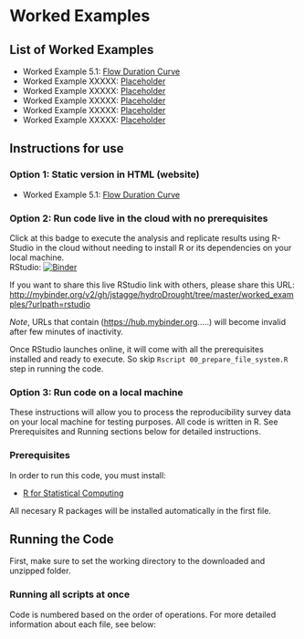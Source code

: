 # Worked Examples  

## List of Worked Examples
* Worked Example 5.1: [Flow Duration Curve](https://combinatronics.com/jstagge/hydroDrought/master/worked_examples/6-1_flow-duration-curve.html)
* Worked Example XXXXX: [Placeholder](https://combinatronics.com/jstagge/hydroDrought/master/worked-examples/worked_example_fdc.nb.html)
* Worked Example XXXXX: [Placeholder](https://combinatronics.com/jstagge/hydroDrought/master/worked-examples/worked_example_fdc.nb.html)
* Worked Example XXXXX: [Placeholder](https://combinatronics.com/jstagge/hydroDrought/master/worked-examples/worked_example_fdc.nb.html)
* Worked Example XXXXX: [Placeholder](https://combinatronics.com/jstagge/hydroDrought/master/worked-examples/worked_example_fdc.nb.html)
* Worked Example XXXXX: [Placeholder](https://combinatronics.com/jstagge/hydroDrought/master/worked-examples/worked_example_fdc.nb.html)

## Instructions for use

### Option 1: Static version in HTML (website) 

 * Worked Example 5.1: [Flow Duration Curve](https://combinatronics.com/jstagge/hydroDrought/master/worked-examples/worked_example_fdc.nb.html)


### Option 2: Run code live in the cloud with no prerequisites

Click at this badge to execute the analysis and replicate results using R-Studio in the cloud without needing to install R or its dependencies on your local machine.    
RStudio: [![Binder](http://mybinder.org/badge.svg)](http://mybinder.org/v2/gh/jstagge/hydroDrought/tree/master/worked_examples/?urlpath=rstudio)

If you want to share this live RStudio link with others, please share this URL: http://mybinder.org/v2/gh/jstagge/hydroDrought/tree/master/worked_examples/?urlpath=rstudio

*Note*, URLs that contain (https://hub.mybinder.org.....) will become invalid after few minutes of inactivity.

Once RStudio launches online, it will come with all the prerequisites installed and ready to execute. So skip ```Rscript 00_prepare_file_system.R``` step in running the code.    
 

### Option 3: Run code on a local machine   
These instructions will allow you to process the reproducibility survey data on your local machine for testing purposes. All code is written in R. See Prerequisites and Running sections below for detailed instructions.  

### Prerequisites

In order to run this code, you must install:
* [R for Statistical Computing](https://www.r-project.org/)

All necesary R packages will be installed automatically in the first file.

## Running the Code

First, make sure to set the working directory to the downloaded and unzipped folder.  

### Running all scripts at once

Code is numbered based on the order of operations. For more detailed information about each file, see below:

